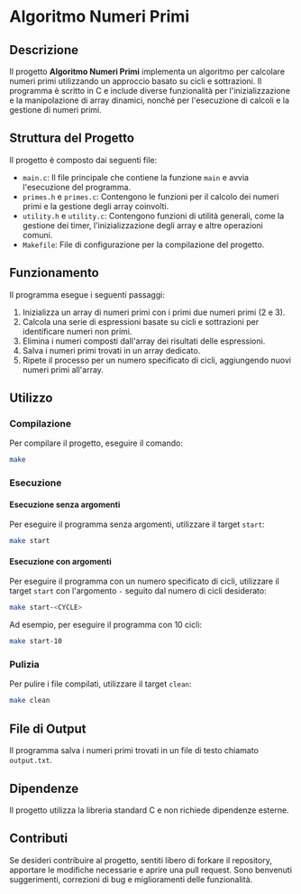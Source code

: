 # Algoritmo Numeri Primi

## Descrizione

Il progetto **Algoritmo Numeri Primi** implementa un algoritmo per calcolare numeri primi utilizzando un approccio basato su cicli e sottrazioni. Il programma è scritto in C e include diverse funzionalità per l'inizializzazione e la manipolazione di array dinamici, nonché per l'esecuzione di calcoli e la gestione di numeri primi.

## Struttura del Progetto

Il progetto è composto dai seguenti file:

- `main.c`: Il file principale che contiene la funzione `main` e avvia l'esecuzione del programma.
- `primes.h` e `primes.c`: Contengono le funzioni per il calcolo dei numeri primi e la gestione degli array coinvolti.
- `utility.h` e `utility.c`: Contengono funzioni di utilità generali, come la gestione dei timer, l'inizializzazione degli array e altre operazioni comuni.
- `Makefile`: File di configurazione per la compilazione del progetto.

## Funzionamento

Il programma esegue i seguenti passaggi:

1. Inizializza un array di numeri primi con i primi due numeri primi (2 e 3).
2. Calcola una serie di espressioni basate su cicli e sottrazioni per identificare numeri non primi.
3. Elimina i numeri composti dall'array dei risultati delle espressioni.
4. Salva i numeri primi trovati in un array dedicato.
5. Ripete il processo per un numero specificato di cicli, aggiungendo nuovi numeri primi all'array.

## Utilizzo

### Compilazione

Per compilare il progetto, eseguire il comando:

```sh
make
```

### Esecuzione

#### Esecuzione senza argomenti

Per eseguire il programma senza argomenti, utilizzare il target `start`:

```sh
make start
```

#### Esecuzione con argomenti

Per eseguire il programma con un numero specificato di cicli, utilizzare il target `start` con l'argomento `-` seguito dal numero di cicli desiderato:

```sh
make start-<CYCLE>
```

Ad esempio, per eseguire il programma con 10 cicli:

```sh
make start-10
```

### Pulizia

Per pulire i file compilati, utilizzare il target `clean`:

```sh
make clean
```

## File di Output

Il programma salva i numeri primi trovati in un file di testo chiamato `output.txt`.

## Dipendenze

Il progetto utilizza la libreria standard C e non richiede dipendenze esterne.

## Contributi

Se desideri contribuire al progetto, sentiti libero di forkare il repository, apportare le modifiche necessarie e aprire una pull request. Sono benvenuti suggerimenti, correzioni di bug e miglioramenti delle funzionalità.

